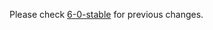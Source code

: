 

Please check [6-0-stable](https://github.com/rails/rails/blob/6-0-stable/actionview/CHANGELOG.md) for previous changes.

